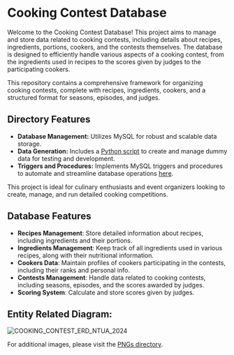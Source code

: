 # Cooking Contest Database

Welcome to the Cooking Contest Database! This project aims to manage and store data related to cooking contests, including details about recipes, ingredients, portions, cookers, and the contests themselves. The database is designed to efficiently handle various aspects of a cooking contest, from the ingredients used in recipes to the scores given by judges to the participating cookers.

This repository contains a comprehensive framework for organizing cooking contests, complete with recipes, ingredients, cookers, and a structured format for seasons, episodes, and judges.

## Directory Features
- **Database Management:** Utilizes MySQL for robust and scalable data storage.
- **Data Generation:** Includes a [Python script](https://github.com/stasinosntaveas/cooking-contest-ntua/blob/main/fake_data/create.py) to create and manage dummy data for testing and development.
- **Triggers and Procedures:** Implements MySQL triggers and procedures to automate and streamline database operations [here](https://github.com/stasinosntaveas/cooking-contest-ntua/blob/main/procedures.sql).

This project is ideal for culinary enthusiasts and event organizers looking to create, manage, and run detailed cooking competitions.

## Database Features

- **Recipes Management**: Store detailed information about recipes, including ingredients and their portions.
- **Ingredients Management**: Keep track of all ingredients used in various recipes, along with their nutritional information.
- **Cookers Data**: Maintain profiles of cookers participating in the contests, including their ranks and personal info.
- **Contests Management**: Handle data related to cooking contests, including seasons, episodes, and the scores awarded by judges.
- **Scoring System**: Calculate and store scores given by judges.

## Entity Related Diagram:
![COOKING_CONTEST_ERD_NTUA_2024](https://github.com/stasinosntaveas/cooking-contest-ntua/blob/main/pngs/erd_transparent.png)


For additional images, please visit the [PNGs directory](https://github.com/stasinosntaveas/cooking-contest-ntua/tree/main/pngs).

